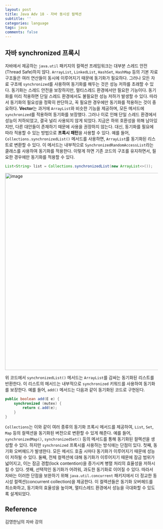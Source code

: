 ```yaml
---
layout: post
title: Java Adv 18 - 자바 동시성 컬렉션 
subtitle: ''
categories: language
tags: java
comments: false
---
```


## **자바** synchronized **프록시**

자바에서 제공하는 `java.util` 패키지의 컬렉션 프레임워크는 대부분 스레드 안전(Thread Safe)하지 않다. 
`ArrayList`, `LinkedList`, `HashSet`, `HashMap` 등의 기본 자료 구조들은 여러 연산들이 동시에 이루어지기 때문에 동기화가 필요하다. 
그러나 모든 자료 구조에 `synchronized`를 사용하여 동기화를 해두는 것은 성능 저하를 초래할 수 있다. 
동기화는 스레드 안전을 보장하지만, 멀티스레드 환경에서만 필요한 기능이다. 
동기화를 미리 적용하면 단일 스레드 환경에서도 불필요한 성능 저하가 발생할 수 있다. 
따라서 동기화의 필요성을 정확히 판단하고, 꼭 필요한 경우에만 동기화를 적용하는 것이 중요하다.
**Vector**는 과거에 `ArrayList`와 비슷한 기능을 제공하며, 모든 메서드에 `synchronized`를 적용하여 동기화를 보장했다. 
그러나 이로 인해 단일 스레드 환경에서 성능이 저하되었고, 결국 널리 사용되지 않게 되었다. 지금은 하위 호환성을 위해 남아있지만, 다른 대안들이 존재하기 때문에 사용을 권장하지 않는다.
대신, 동기화를 필요에 따라 적용할 수 있는 방법으로 **프록시 패턴**을 사용할 수 있다. 
예를 들어, `Collections.synchronizedList()` 메서드를 사용하면, `ArrayList`를 동기화된 리스트로 변환할 수 있다. 
이 메서드는 내부적으로 `SynchronizedRandomAccessList`라는 클래스를 사용하여 동기화를 적용한다. 이렇게 하면 기존 코드의 구조를 유지하면서, 필요한 경우에만 동기화를 적용할 수 있다.

```java
List<String> list = Collections.synchronizedList(new ArrayList<>());
```

<img width="648" alt="image" src="https://github.com/user-attachments/assets/53881711-199e-4484-9218-40628e5560ce">

위 코드에서 `synchronizedList()` 메서드는 `ArrayList`를 감싸는 동기화된 리스트를 반환한다. 
이 리스트의 메서드는 내부적으로 `synchronized` 키워드를 사용하여 동기화를 보장한다. 예를 들어, `add()` 메서드는 다음과 같이 동기화된 코드로 구현된다.

```java
public boolean add(E e) {
    synchronized (mutex) {
        return c.add(e);
    }
}
```

`Collections`는 이와 같이 여러 종류의 동기화 프록시 메서드를 제공하여, `List`, `Set`, `Map` 등의 컬렉션을 동기화된 버전으로 변환할 수 있게 해준다. 
예를 들어, `synchronizedMap()`, `synchronizedSet()` 등의 메서드를 통해 동기화된 컬렉션을 생성할 수 있다.
하지만 `synchronized` 프록시를 사용하는 방식에는 단점이 있다. 첫째, 동기화 오버헤드가 발생한다. 
모든 메서드 호출 시마다 동기화가 이루어지기 때문에 성능이 저하될 수 있다. 
둘째, 전체 컬렉션에 대해 동기화가 이루어지기 때문에 잠금 범위가 넓어지고, 이는 잠금 경합(lock contention)을 증가시켜 병렬 처리의 효율성을 저하시킬 수 있다. 
셋째, 선택적인 동기화가 어려워, 과도한 동기화로 이어질 수 있다.
따라서 자바는 이러한 단점을 보완하기 위해 `java.util.concurrent` 패키지에서 더 정교한 동시성 컬렉션(concurrent collection)을 제공한다. 
이 컬렉션들은 동기화 오버헤드를 최소화하고, 동기화의 효율성을 높이며, 멀티스레드 환경에서 성능을 극대화할 수 있도록 설계되었다.


## Reference

김영한님의 자바 강의 


